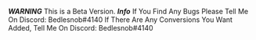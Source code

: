 ***WARNING***
This is a Beta Version.
***Info***
If You Find Any Bugs Please Tell Me On Discord: Bedlesnob#4140
If There Are Any Conversions You Want Added, Tell Me On Discord: Bedlesnob#4140
